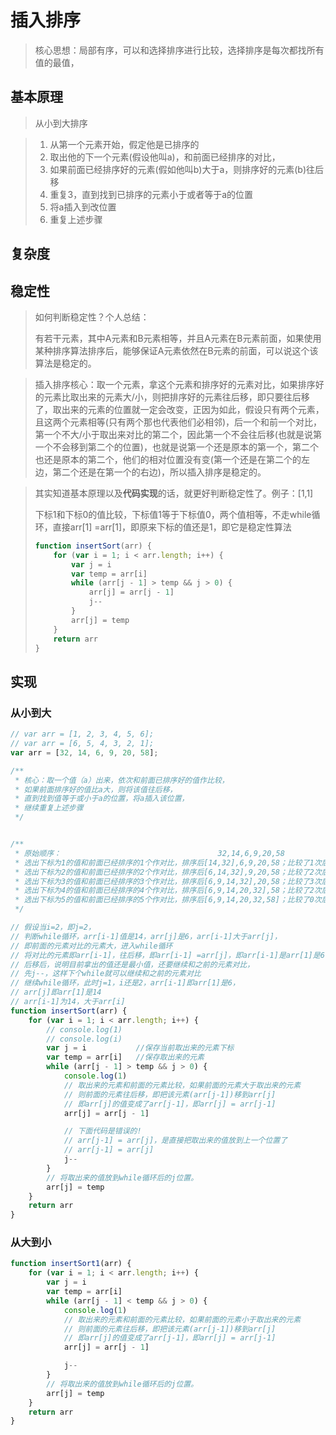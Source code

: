 # 插入排序

> 核心思想：局部有序，可以和选择排序进行比较，选择排序是每次都找所有值的最值，

## 基本原理

> 从小到大排序

> 1. 从第一个元素开始，假定他是已排序的
> 2. 取出他的下一个元素(假设他叫a)，和前面已经排序的对比，
> 3. 如果前面已经排序好的元素(假如他叫b)大于a，则排序好的元素(b)往后移
> 4. 重复3，直到找到已排序的元素小于或者等于a的位置
> 5. 将a插入到改位置
> 6. 重复上述步骤

## 复杂度

## 稳定性

> 如何判断稳定性？个人总结：
>
> 有若干元素，其中A元素和B元素相等，并且A元素在B元素前面，如果使用某种排序算法排序后，能够保证A元素依然在B元素的前面，可以说这个该算法是稳定的。

> 插入排序核心：取一个元素，拿这个元素和排序好的元素对比，如果排序好的元素比取出来的元素大/小，则把排序好的元素往后移，即只要往后移了，取出来的元素的位置就一定会改变，正因为如此，假设只有两个元素，且这两个元素相等(只有两个那也代表他们必相邻)，后一个和前一个对比，第一个不大/小于取出来对比的第二个，因此第一个不会往后移(也就是说第一个不会移到第二个的位置)，也就是说第一个还是原本的第一个，第二个也还是原本的第二个，他们的相对位置没有变(第一个还是在第二个的左边，第二个还是在第一个的右边)，所以插入排序是稳定的。



> 其实知道基本原理以及**代码实现**的话，就更好判断稳定性了。例子：[1,1]
>
> 下标1和下标0的值比较，下标值1等于下标值0，两个值相等，不走while循环，直接arr[1] =arr[1]，即原来下标的值还是1，即它是稳定性算法
>
> ```js
> function insertSort(arr) {
>     for (var i = 1; i < arr.length; i++) {
>         var j = i
>         var temp = arr[i]
>         while (arr[j - 1] > temp && j > 0) {
>             arr[j] = arr[j - 1]
>             j--
>         }
>         arr[j] = temp
>     }
>     return arr
> }
> ```

## 实现

### 从小到大

```js
// var arr = [1, 2, 3, 4, 5, 6];
// var arr = [6, 5, 4, 3, 2, 1];
var arr = [32, 14, 6, 9, 20, 58];

/**
 * 核心：取一个值（a）出来，依次和前面已排序好的值作比较，
 * 如果前面排序好的值比a大，则将该值往后移，
 * 直到找到值等于或小于a的位置，将a插入该位置，
 * 继续重复上述步骤
 */


/**
 * 原始顺序：                                   32,14,6,9,20,58
 * 选出下标为1的值和前面已经排序的1个作对比，排序后[14,32],6,9,20,58；比较了1次后换位置
 * 选出下标为2的值和前面已经排序的2个作对比，排序后[6,14,32],9,20,58；比较了2次后换位置
 * 选出下标为3的值和前面已经排序的3个作对比，排序后[6,9,14,32],20,58；比较了3次后换位置
 * 选出下标为4的值和前面已经排序的4个作对比，排序后[6,9,14,20,32],58；比较了2次后换位置
 * 选出下标为5的值和前面已经排序的5个作对比，排序后[6,9,14,20,32,58]；比较了0次后换位置
 */

// 假设当i=2，即j=2，
// 判断while循环，arr[i-1]值是14，arr[j]是6，arr[i-1]大于arr[j]，
// 即前面的元素对比的元素大，进入while循环
// 将对比的元素即arr[i-1]，往后移，即arr[i-1] =arr[j]，即arr[i-1]是arr[1]是6，
// 后移后，说明目前拿出的值还是最小值，还要继续和之前的元素对比，
// 先j--，这样下个while就可以继续和之前的元素对比
// 继续while循环，此时j=1，i还是2，arr[i-1]即arr[1]是6，
// arr[j]即arr[1]是14
// arr[i-1]为14，大于arr[i]
function insertSort(arr) {
    for (var i = 1; i < arr.length; i++) {
        // console.log(1)
        // console.log(i)
        var j = i           //保存当前取出来的元素下标
        var temp = arr[i]   //保存取出来的元素
        while (arr[j - 1] > temp && j > 0) {
            console.log(1)
            // 取出来的元素和前面的元素比较，如果前面的元素大于取出来的元素
            // 则前面的元素往后移，即把该元素(arr[j-1])移到arr[j]
            // 即arr[j]的值变成了arr[j-1]，即arr[j] = arr[j-1]
            arr[j] = arr[j - 1]

            // 下面代码是错误的!
            // arr[j-1] = arr[j]，是直接把取出来的值放到上一个位置了
            // arr[j-1] = arr[j]
            j--
        }
        // 将取出来的值放到while循环后的j位置。
        arr[j] = temp
    }
    return arr
}
```

### 从大到小

```js
function insertSort1(arr) {
    for (var i = 1; i < arr.length; i++) {
        var j = i 
        var temp = arr[i]
        while (arr[j - 1] < temp && j > 0) {
            console.log(1)
            // 取出来的元素和前面的元素比较，如果前面的元素小于取出来的元素
            // 则前面的元素往后移，即把该元素(arr[j-1])移到arr[j]
            // 即arr[j]的值变成了arr[j-1]，即arr[j] = arr[j-1]
            arr[j] = arr[j - 1]

            j--
        }
        // 将取出来的值放到while循环后的j位置。
        arr[j] = temp
    }
    return arr
}

```

